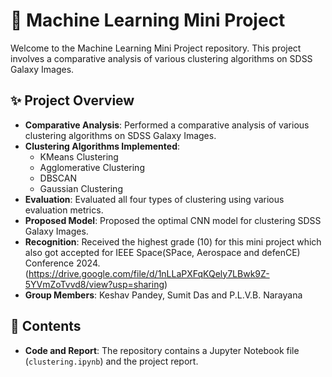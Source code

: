# 🌌 Machine Learning Mini Project

Welcome to the Machine Learning Mini Project repository. This project involves a comparative analysis of various clustering algorithms on SDSS Galaxy Images.

## ✨ Project Overview

- **Comparative Analysis**: Performed a comparative analysis of various clustering algorithms on SDSS Galaxy Images.
- **Clustering Algorithms Implemented**: 
  - KMeans Clustering
  - Agglomerative Clustering
  - DBSCAN
  - Gaussian Clustering
- **Evaluation**: Evaluated all four types of clustering using various evaluation metrics.
- **Proposed Model**: Proposed the optimal CNN model for clustering SDSS Galaxy Images.
- **Recognition**: Received the highest grade (10) for this mini project which also got accepted for IEEE Space(SPace, Aerospace and defenCE) Conference 2024. (https://drive.google.com/file/d/1nLLaPXFqKQely7LBwk9Z-5YVmZoTvvd8/view?usp=sharing)
- **Group Members**: Keshav Pandey, Sumit Das and P.L.V.B. Narayana

## 📄 Contents

- **Code and Report**: The repository contains a Jupyter Notebook file (`clustering.ipynb`) and the project report.
